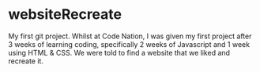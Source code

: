 # websiteRecreate

My first git project. 
Whilst at Code Nation, I was given my first project after 3 weeks of learning coding, specifically 2 weeks of Javascript and 1 week using HTML & CSS.
We were told to find a website that we liked and recreate it.

